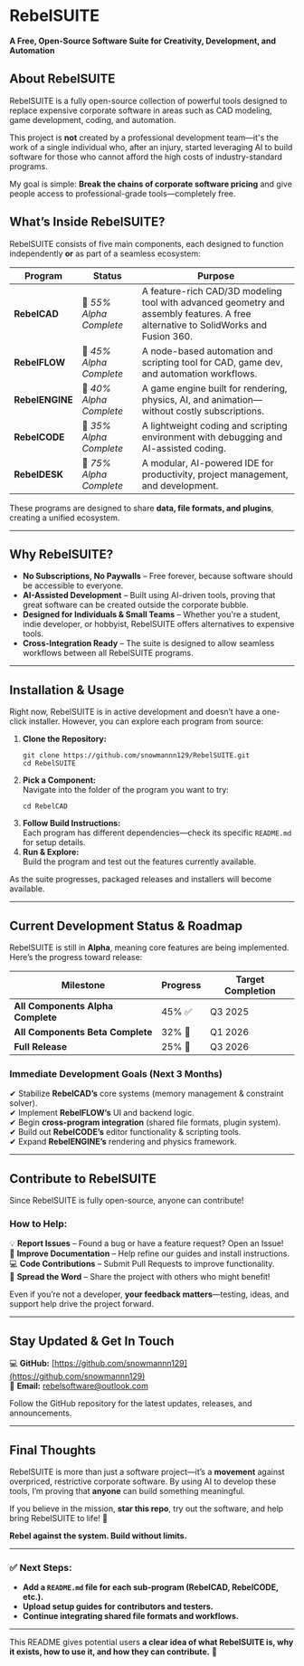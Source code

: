 # **RebelSUITE**  
**A Free, Open-Source Software Suite for Creativity, Development, and Automation**  

## **About RebelSUITE**  

RebelSUITE is a fully open-source collection of powerful tools designed to replace expensive corporate software in areas such as CAD modeling, game development, coding, and automation.  

This project is **not** created by a professional development team—it's the work of a single individual who, after an injury, started leveraging AI to build software for those who cannot afford the high costs of industry-standard programs.  

My goal is simple: **Break the chains of corporate software pricing** and give people access to professional-grade tools—completely free.  

## **What’s Inside RebelSUITE?**  

RebelSUITE consists of five main components, each designed to function independently **or** as part of a seamless ecosystem:  

| Program      | Status  | Purpose  |
|-------------|---------|----------|
| **RebelCAD** | 🔄 *55% Alpha Complete* | A feature-rich CAD/3D modeling tool with advanced geometry and assembly features. A free alternative to SolidWorks and Fusion 360. |
| **RebelFLOW** | 🔄 *45% Alpha Complete* | A node-based automation and scripting tool for CAD, game dev, and automation workflows. |
| **RebelENGINE** | 🔄 *40% Alpha Complete* | A game engine built for rendering, physics, AI, and animation—without costly subscriptions. |
| **RebelCODE** | 🔄 *35% Alpha Complete* | A lightweight coding and scripting environment with debugging and AI-assisted coding. |
| **RebelDESK** | 🔄 *75% Alpha Complete* | A modular, AI-powered IDE for productivity, project management, and development. |

These programs are designed to share **data, file formats, and plugins**, creating a unified ecosystem.  

---

## **Why RebelSUITE?**  

- **No Subscriptions, No Paywalls** – Free forever, because software should be accessible to everyone.  
- **AI-Assisted Development** – Built using AI-driven tools, proving that great software can be created outside the corporate bubble.  
- **Designed for Individuals & Small Teams** – Whether you're a student, indie developer, or hobbyist, RebelSUITE offers alternatives to expensive tools.  
- **Cross-Integration Ready** – The suite is designed to allow seamless workflows between all RebelSUITE programs.  

---

## **Installation & Usage**  

Right now, RebelSUITE is in active development and doesn’t have a one-click installer. However, you can explore each program from source:  

1. **Clone the Repository:**  
   ```
   git clone https://github.com/snowmannn129/RebelSUITE.git
   cd RebelSUITE
   ```
2. **Pick a Component:**  
   Navigate into the folder of the program you want to try:  
   ```
   cd RebelCAD
   ```
3. **Follow Build Instructions:**  
   Each program has different dependencies—check its specific `README.md` for setup details.  
4. **Run & Explore:**  
   Build the program and test out the features currently available.  

As the suite progresses, packaged releases and installers will become available.  

---

## **Current Development Status & Roadmap**  

RebelSUITE is still in **Alpha**, meaning core features are being implemented. Here’s the progress toward release:  

| **Milestone**      | **Progress** | **Target Completion** |
|--------------------|-------------|----------------------|
| **All Components Alpha Complete** | 45% ✅ | Q3 2025 |
| **All Components Beta Complete** | 32% 🔄 | Q1 2026 |
| **Full Release** | 25% 🔄 | Q3 2026 |

### **Immediate Development Goals (Next 3 Months)**  

✔ Stabilize **RebelCAD’s** core systems (memory management & constraint solver).  
✔ Implement **RebelFLOW’s** UI and backend logic.  
✔ Begin **cross-program integration** (shared file formats, plugin system).  
✔ Build out **RebelCODE’s** editor functionality & scripting tools.  
✔ Expand **RebelENGINE’s** rendering and physics framework.  

---

## **Contribute to RebelSUITE**  

Since RebelSUITE is fully open-source, anyone can contribute!  

### How to Help:  
💡 **Report Issues** – Found a bug or have a feature request? Open an Issue!  
📜 **Improve Documentation** – Help refine our guides and install instructions.  
💻 **Code Contributions** – Submit Pull Requests to improve functionality.  
📢 **Spread the Word** – Share the project with others who might benefit!  

Even if you’re not a developer, **your feedback matters**—testing, ideas, and support help drive the project forward.  

---

## **Stay Updated & Get In Touch**  

💻 **GitHub:** [https://github.com/snowmannn129](https://github.com/snowmannn129)  
📧 **Email:** [rebelsoftware@outlook.com](mailto:rebelsoftware@outlook.com)  

Follow the GitHub repository for the latest updates, releases, and announcements.  

---

## **Final Thoughts**  

RebelSUITE is more than just a software project—it’s a **movement** against overpriced, restrictive corporate software. By using AI to develop these tools, I’m proving that **anyone** can build something meaningful.  

If you believe in the mission, **star this repo**, try out the software, and help bring RebelSUITE to life! 🚀  

**Rebel against the system. Build without limits.**  

---

### ✅ **Next Steps:**  
- **Add a `README.md` file for each sub-program (RebelCAD, RebelCODE, etc.).**  
- **Upload setup guides for contributors and testers.**  
- **Continue integrating shared file formats and workflows.**  

---

This README gives potential users **a clear idea of what RebelSUITE is, why it exists, how to use it, and how they can contribute.** 🚀
